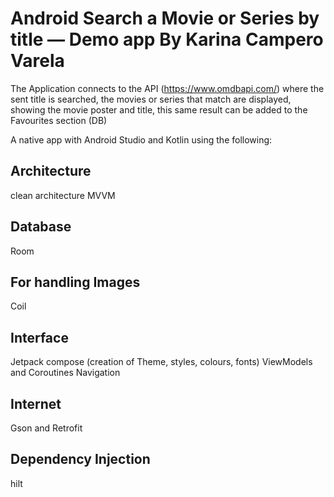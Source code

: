 # Android Search a Movie or Series by title — Demo app By Karina Campero Varela

The Application connects to the API (https://www.omdbapi.com/) where the sent title is searched, 
the movies or series that match are displayed, showing the movie poster and title, 
this same result can be added to the Favourites section (DB)


A native app with Android Studio and Kotlin using the following:

## Architecture
clean architecture
MVVM

## Database
Room

## For handling Images
Coil

## Interface
Jetpack compose (creation of Theme, styles, colours, fonts)
ViewModels and Coroutines
Navigation

## Internet
Gson and Retrofit

## Dependency Injection
hilt
